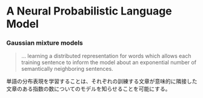 # A Neural Probabilistic Language Model

### Gaussian mixture models

> ... learning a distributed representation for words which allows each training sentence to inform the model about an exponential number of semantically neighboring sentences.

単語の分布表現を学習することは、それぞれの訓練する文章が意味的に隣接した文章のある指数の数についてのモデルを知らせることを可能にする。
